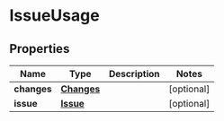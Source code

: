 
# IssueUsage

## Properties
Name | Type | Description | Notes
------------ | ------------- | ------------- | -------------
**changes** | [**Changes**](Changes.md) |  |  [optional]
**issue** | [**Issue**](Issue.md) |  |  [optional]



